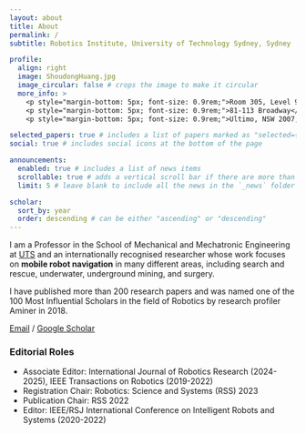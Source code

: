 ```yaml
---
layout: about
title: About
permalink: /
subtitle: Robotics Institute, University of Technology Sydney, Sydney

profile:
  align: right
  image: ShoudongHuang.jpg
  image_circular: false # crops the image to make it circular
  more_info: >
    <p style="margin-bottom: 5px; font-size: 0.9rem;">Room 305, Level 9, Building 11</p>
    <p style="margin-bottom: 5px; font-size: 0.9rem;">81-113 Broadway</p>
    <p style="margin-bottom: 5px; font-size: 0.9rem;">Ultimo, NSW 2007, Australia</p>

selected_papers: true # includes a list of papers marked as "selected={true}"
social: true # includes social icons at the bottom of the page

announcements:
  enabled: true # includes a list of news items
  scrollable: true # adds a vertical scroll bar if there are more than 3 news items
  limit: 5 # leave blank to include all the news in the `_news` folder

scholar:
  sort_by: year
  order: descending # can be either "ascending" or "descending"
---
```


I am a Professor in the School of Mechanical and Mechatronic Engineering at [UTS](https://www.uts.edu.au/) and an internationally recognised researcher whose work focuses on **mobile robot navigation** in many different areas, including search and rescue, underwater, underground mining, and surgery.

I have published more than 200 research papers and was named one of the 100 Most Influential Scholars in the field of Robotics by research profiler Aminer in 2018. 

[Email](mailto:Shoudong.Huang@uts.edu.au) / [Google Scholar](https://scholar.google.com/citations?user=DMsPWz0AAAAJ&hl=en&oi=ao)

### Editorial Roles

- Associate Editor: International Journal of Robotics Research (2024-2025), IEEE Transactions on Robotics (2019-2022)
- Registration Chair: Robotics: Science and Systems (RSS) 2023
- Publication Chair: RSS 2022
- Editor: IEEE/RSJ International Conference on Intelligent Robots and Systems (2020-2022)

